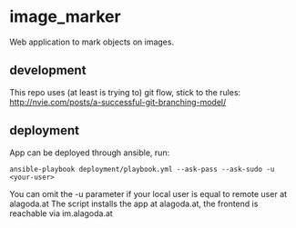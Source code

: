# image_marker
Web application to mark objects on images.

## development
This repo uses (at least is trying to) git flow, stick to the rules: http://nvie.com/posts/a-successful-git-branching-model/

## deployment
App can be deployed through ansible, run:
```
ansible-playbook deployment/playbook.yml --ask-pass --ask-sudo -u <your-user>
```
You can omit the -u parameter if your local user is equal to remote user at alagoda.at 
The script installs the app at alagoda.at, the frontend is reachable via im.alagoda.at